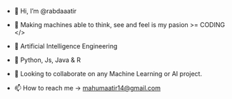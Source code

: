 - 👋 Hi, I’m @rabdaaatir
  
- 👀 Making machines able to think, see and feel is my pasion >=  CODING </>
  
- 🌱 Artificial Intelligence Engineering
  
- 🐍 Python, Js, Java & R 
  
- 💞️ Looking to collaborate on any Machine Learning or AI project.
  
- 📫 How to reach me ->
mahumaatir14@gmail.com

